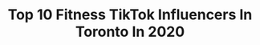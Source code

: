 ---
title: Top 10 Fitness TikTok Influencers In Toronto In 2020
description: >-
  Find top fitness TikTok influencers in Toronto in 2020. Most popular hashtags: #workout #fitness #randomthings #toronto.
platform: TikTok
profiles:
  - username: "brandon.antonio11"
    fullname: >-
      Brandon Antonio
    location: "Canada"
    followers: 4158
    engagement: 844
    commentsToLikes: 0.024850
    id: ckaiazwdweeuv0i78x4wa4hce
    verified: false
    hashtags: "#trending, #bestcostume, #shorts, #asian"
  - username: "azurfit"
    fullname: >-
      Azur
    location: "Canada"
    followers: 16735
    engagement: 541
    commentsToLikes: 0.007543
    id: ck8tu6y2xsctl0j782v91ymyj
    verified: false
    hashtags: "#queen, #croptop, #backflip, #flip"
  - username: "erinndubs"
    fullname: >-
      erinndubs
    location: "Canada"
    followers: 7753
    engagement: 630
    commentsToLikes: 0.044608
    id: cka0rfdbkgqyn0i78plniuqf7
    verified: false
    hashtags: "#giveaway, #shopifu, #office, #sisters"
  - username: "emscourtney"
    fullname: >-
      Emma
    location: "Canada"
    followers: 2728
    engagement: 735
    commentsToLikes: 0.061289
    id: ckace9kecltqt0i78fzu4m3f9
    verified: false
    hashtags: "#onlyincanada, #banff, #dogsoftiktok, #canadianthanksgiving"
  - username: "djkellyart"
    fullname: >-
      David Kelly 
    location: "Canada"
    followers: 2780
    engagement: 862
    commentsToLikes: 0.097088
    id: cka7vvf49xyy50i78pbyml7tl
    verified: false
    hashtags: "#lockdownlife, #haircut, #fitness, #crazy"
  - username: "miaatriplets"
    fullname: >-
      MiaaTriplets
    location: "Canada"
    followers: 45507
    engagement: 675
    commentsToLikes: 0.012484
    id: ck9vdfo6suplx0j78ha8ofrbr
    verified: false
    hashtags: "#outfits, #funny, #tigerking, #zyxcba"
  - username: "carolynabauer"
    fullname: >-
      Carolyna Bauer
    location: "Canada"
    followers: 3156
    engagement: 640
    commentsToLikes: 0.192242
    id: ck9fll8uooexc0j78mbb9nuw5
    verified: false
    hashtags: "#cindy, #hardatwork, #magic, #vibewithme"
  - username: "eoin_carroll"
    fullname: >-
      Eoin Carroll.
    location: "Canada"
    followers: 42420
    engagement: 352
    commentsToLikes: 0.036409
    id: ck81s3y8mptel0j781cnqbsry
    verified: false
    hashtags: "#quarantinehaircuts, #trf, #newhaircut, #immuneboost"
  - username: "ana.erak"
    fullname: >-
      Ana E
    location: "Canada"
    followers: 11827
    engagement: 627
    commentsToLikes: 0.033965
    id: ck9flks5xoaut0j786priqtqf
    verified: false
    hashtags: "#veganrecipe, #may4th, #throwback, #moveyourbody"
  - username: "teepatz"
    fullname: >-
      Teepatz
    location: "Canada"
    followers: 135545
    engagement: 517
    commentsToLikes: 0.012980
    id: cka6npe28c9z50i786hr6jtgv
    verified: false
    hashtags: "#stronger, #bringitback, #fypchallenge, #fitness"
---